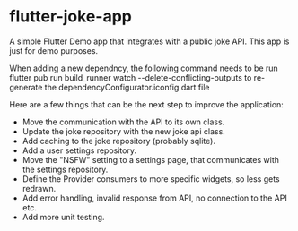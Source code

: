 # flutter-joke-app
A simple Flutter Demo app that integrates with a public joke API. This app is just for demo purposes.

When adding a new dependncy, the following command needs to be run flutter pub run build_runner watch --delete-conflicting-outputs to re-generate the dependencyConfigurator.iconfig.dart file


Here are a few things that can be the next step to improve the application:
- Move the communication with the API to its own class.
- Update the joke repository with the new joke api class.
- Add caching to the joke repository (probably sqlite).
- Add a user settings repository.
- Move the "NSFW" setting to a settings page, that communicates with the settings repository.
- Define the Provider consumers to more specific widgets, so less gets redrawn.
- Add error handling, invalid response from API, no connection to the API etc.
- Add more unit testing.
